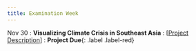 ```yaml
---
title: Examination Week
---
```


Nov 30
: **Visualizing Climate Crisis in Southeast Asia** 
  : [[Project Description](https://xiaoganghe.github.io/python-climate-visuals/chapters/project/FinalProject.html)]
: **Project Due**{: .label .label-red} 

